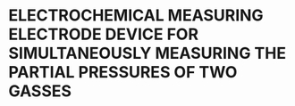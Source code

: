 # ELECTROCHEMICAL MEASURING ELECTRODE DEVICE FOR SIMULTANEOUSLY MEASURING THE PARTIAL PRESSURES OF TWO GASSES